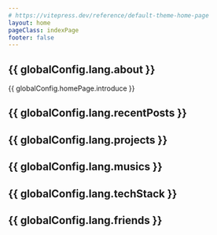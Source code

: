 ```yaml
---
# https://vitepress.dev/reference/default-theme-home-page
layout: home
pageClass: indexPage
footer: false
---
```


<FirstPage />

<div v-if="globalConfig.homePage.modules.about">
    <h2><Icon :icon="globalConfig.icon.about" /> {{ globalConfig.lang.about }}</h2>
    {{ globalConfig.homePage.introduce }}
</div>

<div v-if="globalConfig.homePage.modules.recentPosts">
    <h2><Icon :icon="globalConfig.icon.recentPosts" /> {{ globalConfig.lang.recentPosts }}</h2>
    <div v-if="globalConfig.homePage.modules.lastMoment">
        <LastMoment />
    </div>
    <RecentPosts />
</div>

<div v-if="globalConfig.homePage.modules.projects">
    <h2><Icon :icon="globalConfig.icon.projects" /> {{ globalConfig.lang.projects }}</h2>
    <Projects />
</div>

<div v-if="globalConfig.homePage.modules.musics">
    <h2><Icon :icon="globalConfig.icon.musics" /> {{ globalConfig.lang.musics }}</h2>
    <Musics />
</div>

<div v-if="globalConfig.homePage.modules.techStack">
    <h2><Icon :icon="globalConfig.icon.techStack" /> {{ globalConfig.lang.techStack }}</h2>
    <TechStack />
</div>

<div v-if="globalConfig.homePage.modules.friends">
    <h2><Icon :icon="globalConfig.icon.friends" /> {{ globalConfig.lang.friends }}</h2>
    <Friends />
</div>



<script setup lang="ts">
    import { globalConfig } from "#config";
</script>

<style>
    /* 同时显示两个头像看起来很乱所以隐藏掉一个小的 */
    .indexPage img.VPImage.logo {
        display: none
    }
    .indexPage h2 {
        text-transform: var(--vp-title-uppercase);
    }
</style>
